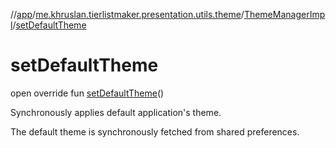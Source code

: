 //[app](../../../index.md)/[me.khruslan.tierlistmaker.presentation.utils.theme](../index.md)/[ThemeManagerImpl](index.md)/[setDefaultTheme](set-default-theme.md)

# setDefaultTheme

open override fun [setDefaultTheme](set-default-theme.md)()

Synchronously applies default application's theme.

The default theme is synchronously fetched from shared preferences.
